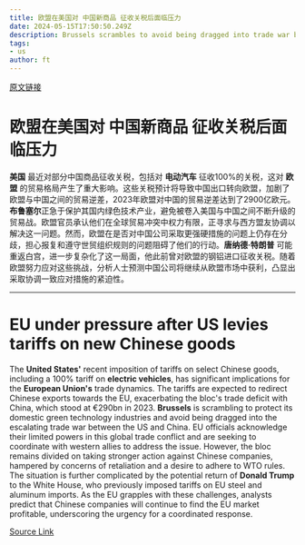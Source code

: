 ```yaml
---
title: 欧盟在美国对 中国新商品 征收关税后面临压力
date: 2024-05-15T17:50:50.249Z
description: Brussels scrambles to avoid being dragged into trade war between Washington and Beijing
tags: 
- us
author: ft
---
```


[原文链接](https://ft.com/content/31575d29-1945-4a90-8640-04967e1d1b2f)

# **欧盟**在美国对 **中国新商品** 征收关税后面临压力

**美国** 最近对部分中国商品征收关税，包括对 **电动汽车** 征收100%的关税，这对 **欧盟** 的贸易格局产生了重大影响。这些关税预计将导致中国出口转向欧盟，加剧了欧盟与中国之间的贸易逆差，2023年欧盟对中国的贸易逆差达到了2900亿欧元。**布鲁塞尔**正急于保护其国内绿色技术产业，避免被卷入美国与中国之间不断升级的贸易战。欧盟官员承认他们在全球贸易冲突中权力有限，正寻求与西方盟友协调以解决这一问题。然而，欧盟在是否对中国公司采取更强硬措施的问题上仍存在分歧，担心报复和遵守世贸组织规则的问题阻碍了他们的行动。**唐纳德·特朗普** 可能重返白宫，进一步复杂化了这一局面，他此前曾对欧盟的钢铝进口征收关税。随着欧盟努力应对这些挑战，分析人士预测中国公司将继续从欧盟市场中获利，凸显出采取协调一致应对措施的紧迫性。

---

# EU under pressure after US levies tariffs on **new** Chinese goods 

The **United States'** recent imposition of tariffs on select Chinese goods, including a 100% tariff on **electric vehicles**, has significant implications for the **European Union's** trade dynamics. The tariffs are expected to redirect Chinese exports towards the EU, exacerbating the bloc's trade deficit with China, which stood at €290bn in 2023. **Brussels** is scrambling to protect its domestic green technology industries and avoid being dragged into the escalating trade war between the US and China. EU officials acknowledge their limited powers in this global trade conflict and are seeking to coordinate with western allies to address the issue. However, the bloc remains divided on taking stronger action against Chinese companies, hampered by concerns of retaliation and a desire to adhere to WTO rules. The situation is further complicated by the potential return of **Donald Trump** to the White House, who previously imposed tariffs on EU steel and aluminum imports. As the EU grapples with these challenges, analysts predict that Chinese companies will continue to find the EU market profitable, underscoring the urgency for a coordinated response.

[Source Link](https://ft.com/content/31575d29-1945-4a90-8640-04967e1d1b2f)

